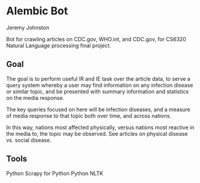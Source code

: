 Alembic Bot
===
Jeremy Johnston


Bot for crawling articles on CDC.gov, WHO.int, and CDC.gov, for CS6320 Natural Language processing final project.

Goal
---
The goal is to perform useful IR and IE task over the article data, to serve a query system whereby a user may find information on any infection disease or similar topic, and be presented with summary information and statistics on the media response.

The key queries focused on here will be infection diseases, and a measure of media response to that topic both over time, and across nations.

In this way, nations most affected physically, versus nations most reactive in the media to, the topic may be observed. See articles on physical disease vs. social disease.

Tools
---
Python
Scrapy for Python
Python NLTK

